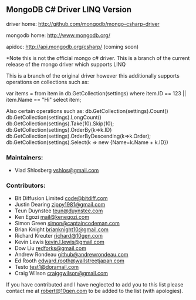 ## MongoDB C# Driver LINQ Version

driver home: http://github.com/mongodb/mongo-csharp-driver

mongodb home: http://www.mongodb.org/

apidoc: http://api.mongodb.org/csharp/ (coming soon)


*Note this is not the official mongo c# driver. This is a branch of the current release of the mongo driver which supports LINQ 

This is a branch of the original driver however this additionally supports operations on collections such as:

var items = from item in db.GetCollection(settings)
            where item.ID == 123 || item.Name == "Hi"
            select item;

Also certain operations such as:
db.GetCollection(settings).Count()
db.GetCollection(settings).LongCount()
db.GetCollection(settings).Take(10).Skip(10);
db.GetCollection(settings).OrderBy(k=>k.ID)
db.GetCollection(settings).OrderByDescending(k=>k.Order);
db.GetCollection(settings).Select(k => new {Name=k.Name + k.ID})




### Maintainers:
* Vlad Shlosberg            vshlos@gmail.com

### Contributors:
* Bit Diffusion Limited     code@bitdiff.com
* Justin Dearing            zippy1981@gmail.com
* Teun Duynstee             teun@duynstee.com
* Ken Egozi                 mail@kenegozi.com
* Simon Green               simon@captaincodeman.com
* Brian Knight              brianknight10@gmail.com  
* Richard Kreuter           richard@10gen.com
* Kevin Lewis               kevin.l.lewis@gmail.com
* Dow Liu                   redforks@gmail.com
* Andrew Rondeau            github@andrewrondeau.com
* Ed Rooth                  edward.rooth@wallstreetjapan.com
* Testo                     test1@doramail.com   
* Craig Wilson              craiggwilson@gmail.com

If you have contributed and I have neglected to add you to this list please contact me at robert@10gen.com to be added to the list (with apologies).
